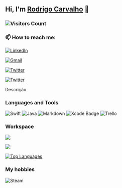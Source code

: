 ## Hi, I'm [Rodrigo Carvalho](https://github.com/rodcarvalho/) 👋  

### ![Visitors Count](https://visitor-badge.laobi.icu/badge?page_id=rodcarvalho)

### 📫 How to reach me:

[![LinkedIn](https://img.shields.io/badge/LinkedIn-0077B5?style=for-the-badge&logo=linkedin&logoColor=white)](https://www.linkedin.com/in/rodrigobcarvalho/)

[![Gmail](https://img.shields.io/badge/Gmail-D14836?style=for-the-badge&logo=gmail&logoColor=white)](barretocarvalho.contato@gmail.com)

[![Twitter](https://img.shields.io/badge/Twitter-1DA1F2?style=for-the-badge&logo=twitter&logoColor=white)](https://twitter.com/carvalhorodz)

[![Twitter](https://img.shields.io/badge/<@carvalhorodz>-%231DA1F2.svg?style=for-the-badge&logo=Twitter&logoColor=white)](https://twitter.com/carvalhorodz)


Descrição

### Languages and Tools 

![Swift](https://img.shields.io/badge/Swift-FA7343?style=for-the-badge&logo=swift&logoColor=white)
![Java](https://img.shields.io/badge/Java-ED8B00?style=for-the-badge&logo=java&logoColor=white)
![Markdown](https://img.shields.io/badge/Markdown-000000?style=for-the-badge&logo=markdown&logoColor=white)
![Xcode Badge](https://img.shields.io/badge/Xcode-007ACC?style=flat-square&logo=Xcode&logoColor=white)
![Trello](https://img.shields.io/badge/Trello-%23026AA7.svg?style=for-the-badge&logo=Trello&logoColor=white)

  
### Workspace

![](https://img.shields.io/badge/Apple-MacBook_Pro_2020-999999?style=for-the-badge&logo=apple&logoColor=white)

![](https://github-readme-stats.vercel.app/api?username=rodcarvalho&show_icons=true&theme=dark)


[![Top Languages](https://github-readme-stats.vercel.app/api/top-langs/?username=rodcarvalho&layout=default&theme=dark)](https://github.com/anuraghazra/github-readme-stats)

### My hobbies
![Steam](https://img.shields.io/badge/steam-%23000000.svg?style=for-the-badge&logo=steam&logoColor=white)

<!--
**rodcarvalho/rodcarvalho** is a ✨ _special_ ✨ repository because its `README.md` (this file) appears on your GitHub profile.

Here are some ideas to get you started:

- 🔭 I’m currently working on ...
- 🌱 I’m currently learning ...
- 👯 I’m looking to collaborate on ...
- 🤔 I’m looking for help with ...
- 💬 Ask me about ...
- 📫 How to reach me: ...
- 😄 Pronouns: ...
- ⚡ Fun fact: ...
-->
